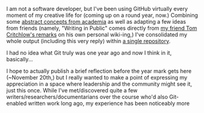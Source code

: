 I am not a software developer, but I've been using GitHub virtually every moment of my creative life for (coming up on a round year, now.) Combining some [abstract concepts from academia](https://grasshoppermouse.github.io/posts/2019-07-12-should-scientific-publishing-move-to-github-and-friends/) as well as adapting a few ideas from friends (namely, "Writing in Public" comes directly from [my friend Tom Critchlow's remarks](https://tomcritchlow.com/2020/07/23/thinking-in-public/) on his own personal wiki-ing,) I've consolidated my whole output (including this very reply) within [a single repository](https://github.com/extratone/bilge). 

I had no idea what Git truly was one year ago and now I think in it, basically...

I hope to actually publish a brief reflection before the year mark gets here (~November 20th,) but I really wanted to make a point of expressing my appreciation in a space where leadership and the community might see it, just this once. While I've met/discovered quite a few writers/researchers/documentarians over the course who'd also Git-enabled written work long ago, my experience has been noticeably more 